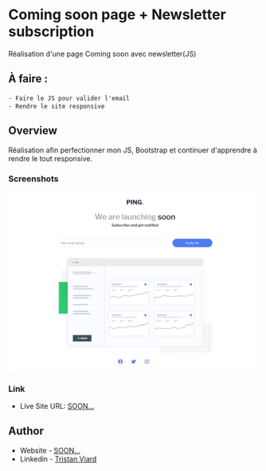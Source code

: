 # Coming soon page + Newsletter subscription

Réalisation d'une page Coming soon avec newsletter(JS)

## À faire :
    - Faire le JS pour valider l'email
    - Rendre le site responsive


## Overview

Réalisation afin perfectionner mon JS, Bootstrap et continuer d'apprendre à rendre le tout responsive.


### Screenshots

![SCREEN](./images/Screenshot.png)

### Link

- Live Site URL: [SOON...]()

## Author

- Website - [SOON...]()
- Linkedin - [Tristan Viard](https://www.linkedin.com/in/tristan-viard/)

